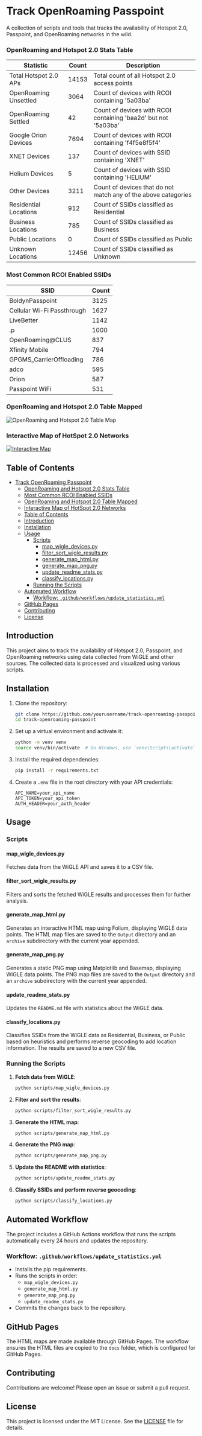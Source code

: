 # Track OpenRoaming Passpoint

A collection of scripts and tools that tracks the availability of Hotspot 2.0, Passpoint, and OpenRoaming networks in the wild.

### OpenRoaming and Hotspot 2.0 Stats Table

<!-- STATS START -->

| Statistic | Count | Description |
|-----------|-------|-------------|
| Total Hotspot 2.0 APs | 14153 | Total count of all Hotspot 2.0 access points |
| OpenRoaming Unsettled | 3064 | Count of devices with RCOI containing '5a03ba' |
| OpenRoaming Settled | 42 | Count of devices with RCOI containing 'baa2d' but not '5a03ba' |
| Google Orion Devices | 7694 | Count of devices with RCOI containing 'f4f5e8f5f4' |
| XNET Devices | 137 | Count of devices with SSID containing 'XNET' |
| Helium Devices | 5 | Count of devices with SSID containing 'HELIUM' |
| Other Devices | 3211 | Count of devices that do not match any of the above categories |
| Residential Locations | 912 | Count of SSIDs classified as Residential |
| Business Locations | 785 | Count of SSIDs classified as Business |
| Public Locations | 0 | Count of SSIDs classified as Public |
| Unknown Locations | 12456 | Count of SSIDs classified as Unknown |


### Most Common RCOI Enabled SSIDs
| SSID | Count |
|------|-------|
| BoldynPasspoint | 3125 |
| Cellular Wi-Fi Passthrough | 1627 |
| LiveBetter | 1142 |
| .p | 1000 |
| OpenRoaming@CLUS | 837 |
| Xfinity Mobile | 794 |
| GPGMS_CarrierOffloading | 786 |
| adco | 595 |
| Orion | 587 |
| Passpoint WiFi | 531 |

<!-- STATS END -->

### OpenRoaming and Hotspot 2.0 Table Mapped

![OpenRoaming and Hotspot 2.0 Table Map](https://github.com/simeononsecurity/track-openroaming-passpoint/blob/main/output/global_wifi_map.png)


### Interactive Map of HotSpot 2.0 Networks

[![Interactive Map](https://img.shields.io/badge/Interactive%20Map-View%20Here-blue)](https://openroamingmap.simeononsecurity.com)


## Table of Contents

- [Track OpenRoaming Passpoint](#track-openroaming-passpoint)
    - [OpenRoaming and Hotspot 2.0 Stats Table](#openroaming-and-hotspot-20-stats-table)
    - [Most Common RCOI Enabled SSIDs](#most-common-rcoi-enabled-ssids)
    - [OpenRoaming and Hotspot 2.0 Table Mapped](#openroaming-and-hotspot-20-table-mapped)
    - [Interactive Map of HotSpot 2.0 Networks](#interactive-map-of-hotspot-20-networks)
  - [Table of Contents](#table-of-contents)
  - [Introduction](#introduction)
  - [Installation](#installation)
  - [Usage](#usage)
    - [Scripts](#scripts)
      - [map\_wigle\_devices.py](#map_wigle_devicespy)
      - [filter\_sort\_wigle\_results.py](#filter_sort_wigle_resultspy)
      - [generate\_map\_html.py](#generate_map_htmlpy)
      - [generate\_map\_png.py](#generate_map_pngpy)
      - [update\_readme\_stats.py](#update_readme_statspy)
      - [classify\_locations.py](#classify_locationspy)
    - [Running the Scripts](#running-the-scripts)
  - [Automated Workflow](#automated-workflow)
    - [Workflow: `.github/workflows/update_statistics.yml`](#workflow-githubworkflowsupdate_statisticsyml)
  - [GitHub Pages](#github-pages)
  - [Contributing](#contributing)
  - [License](#license)

## Introduction

This project aims to track the availability of Hotspot 2.0, Passpoint, and OpenRoaming networks using data collected from WiGLE and other sources. The collected data is processed and visualized using various scripts.

## Installation

1. Clone the repository:
   ```sh
   git clone https://github.com/yourusername/track-openroaming-passpoint.git
   cd track-openroaming-passpoint
   ```

2. Set up a virtual environment and activate it:
   ```sh
   python -m venv venv
   source venv/bin/activate  # On Windows, use `venv\Scripts\activate`
   ```

3. Install the required dependencies:
   ```sh
   pip install -r requirements.txt
   ```

4. Create a `.env` file in the root directory with your API credentials:
   ```env
   API_NAME=your_api_name
   API_TOKEN=your_api_token
   AUTH_HEADER=your_auth_header
   ```

## Usage

### Scripts

#### map_wigle_devices.py

Fetches data from the WiGLE API and saves it to a CSV file.

#### filter_sort_wigle_results.py

Filters and sorts the fetched WiGLE results and processes them for further analysis.

#### generate_map_html.py

Generates an interactive HTML map using Folium, displaying WiGLE data points. The HTML map files are saved to the `Output` directory and an `archive` subdirectory with the current year appended.

#### generate_map_png.py

Generates a static PNG map using Matplotlib and Basemap, displaying WiGLE data points. The PNG map files are saved to the `Output` directory and an `archive` subdirectory with the current year appended.

#### update_readme_stats.py

Updates the `README.md` file with statistics about the WiGLE data.

#### classify_locations.py

Classifies SSIDs from the WiGLE data as Residential, Business, or Public based on heuristics and performs reverse geocoding to add location information. The results are saved to a new CSV file.

### Running the Scripts

1. **Fetch data from WiGLE**:
   ```sh
   python scripts/map_wigle_devices.py
   ```

2. **Filter and sort the results**:
   ```sh
   python scripts/filter_sort_wigle_results.py
   ```

3. **Generate the HTML map**:
   ```sh
   python scripts/generate_map_html.py
   ```

4. **Generate the PNG map**:
   ```sh
   python scripts/generate_map_png.py
   ```

5. **Update the README with statistics**:
   ```sh
   python scripts/update_readme_stats.py
   ```

6. **Classify SSIDs and perform reverse geocoding**:
   ```sh
   python scripts/classify_locations.py
   ```

## Automated Workflow

The project includes a GitHub Actions workflow that runs the scripts automatically every 24 hours and updates the repository.

### Workflow: `.github/workflows/update_statistics.yml`

- Installs the pip requirements.
- Runs the scripts in order:
  - `map_wigle_devices.py`
  - `generate_map_html.py`
  - `generate_map_png.py`
  - `update_readme_stats.py`
- Commits the changes back to the repository.

## GitHub Pages

The HTML maps are made available through GitHub Pages. The workflow ensures the HTML files are copied to the `docs` folder, which is configured for GitHub Pages.

## Contributing

Contributions are welcome! Please open an issue or submit a pull request.

## License

This project is licensed under the MIT License. See the [LICENSE](LICENSE) file for details.